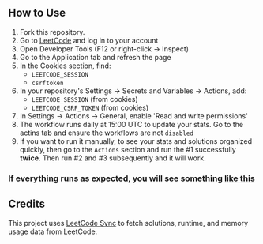 ## How to Use
1. Fork this repository.
2. Go to [LeetCode](https://leetcode.com) and log in to your account
3. Open Developer Tools (F12 or right-click -> Inspect)
4. Go to the Application tab and refresh the page
5. In the Cookies section, find:
   - `LEETCODE_SESSION`
   - `csrftoken`
6. In your repository's Settings → Secrets and Variables → Actions, add:
   - `LEETCODE_SESSION` (from cookies)
   - `LEETCODE_CSRF_TOKEN` (from cookies)
7. In Settings → Actions → General, enable 'Read and write permissions'
8. The workflow runs daily at 15:00 UTC to update your stats. Go to the actins tab and ensure the workflows are not `disabled`
9. If you want to run it manually, to see your stats and solutions organized quickly, then go to the `Actions` section and run the #1 successfully **twice**. Then run #2 and #3 subsequently and it will work.

### If everything runs as expected, you will see something [like this](https://github.com/AdityaRao127/leetcode-solutions)

## Credits
This project uses [LeetCode Sync](https://github.com/marketplace/actions/leetcode-sync) to fetch solutions, runtime, and memory usage data from LeetCode.
